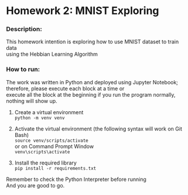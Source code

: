 # Homework 2: MNIST Exploring

### Description:
This homework intention is exploring how to use MNIST dataset to train data <br> using the Hebbian Learning Algorithm

### How to run:
The work was written in Python and deployed using Jupyter Notebook; therefore, please execute each block at a time or <br>execute all the block at the beginning if you run the program normally, nothing will show up.
1. Create a virtual environment <br>
`python -m venv venv`

2. Activate the virtual environment (the following syntax will work on Git Bash) <br>
`source venv/scripts/activate` <br>
or on Command Prompt Window<br>
`venv\scripts\activate `

3. Install the required library <br>
`pip install -r requirements.txt`

Remember to check the Python Interpreter before running <br>
And you are good to go.